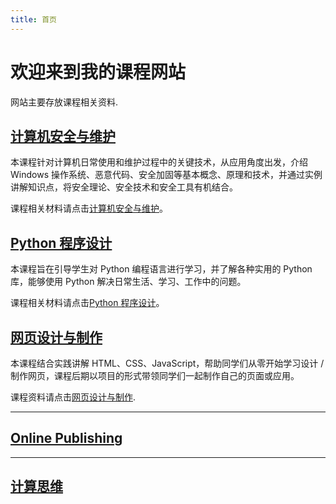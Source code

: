 ```yaml
---
title: 首页
---
```


# 欢迎来到我的课程网站

网站主要存放课程相关资料.

## [计算机安全与维护](cms.md)

本课程针对计算机日常使用和维护过程中的关键技术，从应用角度出发，介绍 Windows 操作系统、恶意代码、安全加固等基本概念、原理和技术，并通过实例讲解知识点，将安全理论、安全技术和安全工具有机结合。

课程相关材料请点击[计算机安全与维护](cms.md)。

## [Python 程序设计](python.md)

本课程旨在引导学生对 Python 编程语言进行学习，并了解各种实用的 Python 库，能够使用 Python 解决日常生活、学习、工作中的问题。

课程相关材料请点击[Python 程序设计](python.md)。

## [网页设计与制作](web.md)

本课程结合实践讲解 HTML、CSS、JavaScript，帮助同学们从零开始学习设计 / 制作网页，课程后期以项目的形式带领同学们一起制作自己的页面或应用。

课程资料请点击[网页设计与制作](web.md).

---

## [Online Publishing](online-publishing.md)

---

## [计算思维](ct.md)
